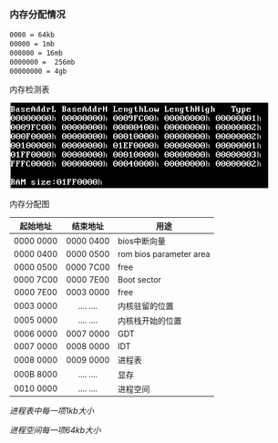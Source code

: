### 内存分配情况
    0000 = 64kb
    00000 = 1mb
    000000 = 16mb
    0000000 =  256mb
    00000000 = 4gb


内存检测表

![内存检测表](./pictures/memory.png)

内存分配图

| 起始地址 | 结束地址 | 用途 |
| :-: | :-: | - |
| 0000 0000 | 0000 0400 | bios中断向量 |
| 0000 0400 | 0000 0500 | rom bios parameter area  |
| 0000 0500 | 0000 7C00 | free  |
| 0000 7C00 | 0000 7E00 | Boot sector |
| 0000 7E00 | 0003 0000 | free |
| 0003 0000 | .... .... | 内核驻留的位置 |
| 0005 0000 | .... .... | 内核栈开始的位置 |
| 0006 0000 | 0007 0000 | GDT|
| 0007 0000 | 0008 0000 | IDT|
| 0008 0000 | 0009 0000 | 进程表 |
| 000B 8000 | .... .... | 显存 |
| 0010 0000 | .... .... | 进程空间 |

*进程表中每一项1kb大小*

*进程空间每一项64kb大小*
